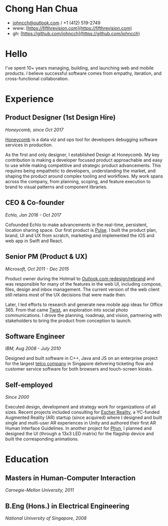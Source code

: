 # Chong Han Chua

- johncch@outlook.com / +1 (412) 519-2749
- www: [https://fifthrevision.com](https://fifthrevision.com)
- gh: [https://github.com/johncch](https://github.com/johncch)

# Hello

I've spent 10+ years managing, building, and launching web and mobile products. I believe successful software comes from empathy, iteration, and cross-functional collaboration.

# Experience

## Product Designer (1st Design Hire)

_Honeycomb, since Oct 2017_

[Honeycomb](https://www.honeycomb.io) is a data viz and ops tool for developers debugging software services in production.

As the first and only designer, I established Design at Honeycomb. My key contribution is making a developer focused product approachable and easy to use while making competitive and strategic product advancements. This requires being empathetic to developers, understanding the market, and shaping the product around complex tooling and workflows. My work spans across the company, from planning, scoping, and feature execution to brand to visual patterns and component libraries.

## CEO & Co-founder

_Echlo, Jan 2016 - Oct 2017_

Cofounded Echlo to make advancements in the real-time, persistent, location sharing space. Our first product is [Pulse](https://itunes.apple.com/us/app/pulse-find-where-your-friends/id1118545595?ls=1&mt=8). I built the product plan, brand, UI and UX from scratch, marketing and implemented the iOS and web app in Swift and React.

## Senior PM (Product & UX)

_Microsoft, Oct 2011 - Dec 2015_

Product owner during the Hotmail to [Outlook.com redesign/rebrand](https://www.microsoft.com/en-us/microsoft-365/blog/2012/07/31/introducing-outlook-com-modern-email-for-the-next-billion-mailboxes/) and was responsible for many of the features in the web UI, including compose, files, design and inbox management. The current version of the web client still retains most of the UX decisions that were made then.

Later, I led efforts to research and generate new mobile app ideas for Office 365. From that came [Twist](https://news.microsoft.com/features/twist-a-new-microsoft-garage-app-encourages-creative-group-photo-banter/), an exploration into social photo communications. I drove the planning, roadmap, and vision, partnering with stakeholders to bring the product from conception to launch.

## Software Engineer

_IBM, Aug 2008 - July 2010_

Designed and built software in C++, Java and JS on an enterprise project for the largest [telco company](https://www.retailcustomerexperience.com/news/singtel-flagship-store-sets-the-bar-for-an-interactive-retail-experience/) in Singapore delivering ticketing flow and customer service software for both browsers and touch-screen kiosks.

## Self-employed

_Since 2000_

Executed design, development and strategy work for organizations of all sizes. Recent projects included consulting for [Escher Reality](http://www.escherreality.com), a YC-funded Augmented Reality (AR) startup (since acquired) where I designed and built single and multi-user AR experiences in Unity and authored their first AR Human Interface Guidelines. In another project for [Phyn](https://phyn.com), I planned and designed the UI (through a 13x3 LED matrix) for the flagship device and built the corresponding animations.

# Education

## Masters in Human-Computer Interaction

_Carnegie-Mellon University, 2011_

## B.Eng (Hons.) in Electrical Engineering

_National University of Singapore, 2008_
